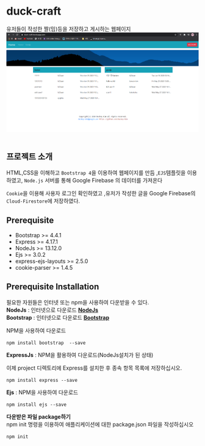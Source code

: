 # duck-craft

유저들이 작성한 짤(밈)등을  저장하고 게시하는 웹페이지
![duck-craft](duck-craft.PNG)
![]()
## 프로젝트 소개

HTML,CSS을 이해하고 `Bootstrap 4`을 이용하여 웹페이지를 만듬 ,`EJS`템플릿을 이용하였고, `Node.js` 서버를 통해 Google Firebase 의 데이터를 가져온다

`Cookie`을 이용해 사용자 로그인 확인하였고  ,유저가 작성한 글을 Google Firebase의 `Cloud-Firestore`에 저장하였다.


## Prerequisite

- Bootstrap >= 4.4.1
- Express >= 4.17.1
- NodeJs >= 13.12.0
- Ejs >= 3.0.2
- express-ejs-layouts >= 2.5.0  
- cookie-parser >= 1.4.5  

## Prerequisite Installation

필요한 자원들은 인터넷 또는 npm을 사용하여 다운받을 수 있다.  
**NodeJs** : 인터넷으로 다운로드 **[NodeJs](https://nodejs.org/ko/download/)**  
**Bootstrap** : 인터넷으로 다운로드 **[Bootstrap](https://getbootstrap.com/docs/4.4/getting-started/download/)**

NPM을 사용하여 다운로드

```shell script
npm install bootstrap  --save
```

**ExpressJs** : NPM을 활용하여 다운로드(NodeJs설치가 된 상태)

이제 project 디렉토리에 Express를 설치한 후 종속 항목 목록에 저장하십시오.

```shell script
npm install express --save
```

**Ejs** : NPM을 사용하여 다운로드

```shell script
npm install ejs --save
```

**다운받은 파일 package하기**  
npm init 명령을 이용하여 애플리케이션에 대한 package.json 파일을 작성하십시오

```shell script
npm init
```
